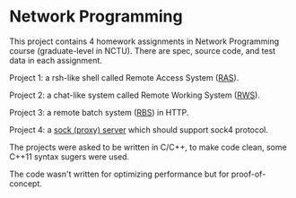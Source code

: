 # Network Programming

This project contains 4 homework assignments in Network Programming course (graduate-level in NCTU). There are spec, source code, and test data in each assignment.

Project 1: a rsh-like shell called Remote Access System ([RAS](np1-ras/spec/hw1Spec.txt)).

Project 2: a chat-like system called Remote Working System ([RWS](np2-rwg/spec/hw2.txt)).

Project 3: a remote batch system ([RBS](np3-rbs/spec/hw3_spec.txt)) in HTTP.

Project 4: a [sock (proxy) server](np4-sock/spec/NP_project4.pptx) which should support sock4 protocol.

The projects were asked to be written in C/C++, to make code clean, some C++11 syntax sugers were used.

The code wasn't written for optimizing performance but for proof-of-concept.
